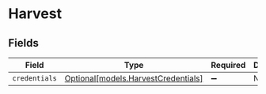 # Harvest


## Fields

| Field                                                                  | Type                                                                   | Required                                                               | Description                                                            |
| ---------------------------------------------------------------------- | ---------------------------------------------------------------------- | ---------------------------------------------------------------------- | ---------------------------------------------------------------------- |
| `credentials`                                                          | [Optional[models.HarvestCredentials]](../models/harvestcredentials.md) | :heavy_minus_sign:                                                     | N/A                                                                    |